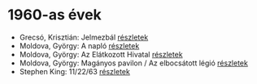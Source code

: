 # 1960-as évek

- Grecsó, Krisztián: Jelmezbál [részletek](_details/Grecs%C3%B3%2C%20Kriszti%C3%A1n.md#id_1228)
- Moldova, György: A napló [részletek](_details/Moldova%2C%20Gy%C3%B6rgy.md#id_993)
- Moldova, György: Az Elátkozott Hivatal [részletek](_details/Moldova%2C%20Gy%C3%B6rgy.md#id_1365)
- Moldova, György: Magányos pavilon / Az elbocsátott légió [részletek](_details/Moldova%2C%20Gy%C3%B6rgy.md#id_1375)
- Stephen King: 11/22/63 [részletek](_details/Stephen%20King.md#id_523)